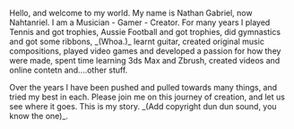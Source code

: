 Hello, and welcome to my world. My name is Nathan Gabriel, now Nahtanriel. I am a Musician - Gamer - Creator. For many years I  played Tennis and got trophies, Aussie Football and got trophies, did gymnastics and got some ribbons, \_(Whoa.)\_ learnt guitar, created original music compositions, played video games and developed a passion for how they were made, spent time learning 3ds Max and Zbrush, created videos and online contetn and....other stuff.  

Over the years I have been pushed and pulled towards many things, and tried my best in each. Please join me on this journey of creation, and let us see where it goes. This is my story.  \_(Add copyright dun dun sound, you know the one)\_. </p>

